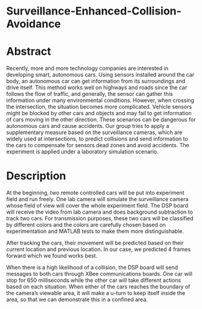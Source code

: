# Surveillance-Enhanced-Collision-Avoidance
# Abstract
Recently, more and more technology companies are interested in developing smart, autonomous cars. Using sensors installed around the car body, an autonomous car can get information from its surroundings and drive itself. This method works well on highways and roads since the car follows the flow of traffic, and generally, the sensor can gather this information under many environmental conditions. However, when crossing the intersection, the situation becomes more complicated. Vehicle sensors might be blocked by other cars and objects and may fail to get information of cars moving in the other direction. These scenarios can be dangerous for autonomous cars and cause accidents. Our group tries to apply a supplementary measure based on the surveillance cameras, which are widely used at intersections, to predict collisions and send information to the cars to compensate for sensors dead zones and avoid accidents. The experiment is applied under a laboratory simulation scenario.   
# Description 
At the beginning, two remote controlled cars will be put into experiment field and run freely. One lab camera will simulate the surveillance camera whose field of view will cover the whole experiment field. The DSP board will receive the video from lab camera and does background subtraction to track two cars. For transmission purposes, these two cars will be classified by different colors and the colors are carefully chosen based on experimentation and MATLAB tests to make them more distinguishable.  

After tracking the cars, their movement will be predicted based on their current location and previous location. In our case, we predicted 4 frames forward which we found works best.   

When there is a high likelihood of a collision, the DSP board will send messages to both cars through XBee communications boards. One car will stop for 650 milliseconds while the other car will take different actions based on each situation. When either of the cars reaches the boundary of the camera’s viewable area, it will make a u-turn to keep itself inside the area, so that we can demonstrate this in a confined area.
